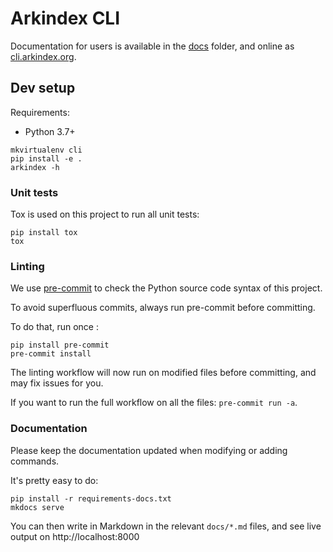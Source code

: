 # Arkindex CLI

Documentation for users is available in the [docs](./docs) folder, and online as [cli.arkindex.org](https://cli.arkindex.org).

## Dev setup

Requirements:
- Python 3.7+

```console
mkvirtualenv cli
pip install -e .
arkindex -h
```

### Unit tests

Tox is used on this project to run all unit tests:

```console
pip install tox
tox
```

### Linting

We use [pre-commit](https://pre-commit.com/) to check the Python source code syntax of this project.

To avoid superfluous commits, always run pre-commit before committing.

To do that, run once :

```
pip install pre-commit
pre-commit install
```

The linting workflow will now run on modified files before committing, and may fix issues for you.

If you want to run the full workflow on all the files: `pre-commit run -a`.

### Documentation

Please keep the documentation updated when modifying or adding commands.

It's pretty easy to do:

```
pip install -r requirements-docs.txt
mkdocs serve
```

You can then write in Markdown in the relevant `docs/*.md` files, and see live output on http://localhost:8000

